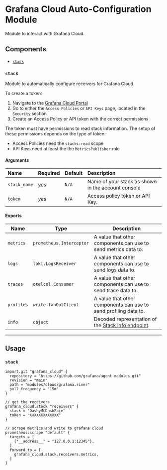 # Grafana Cloud Auto-Configuration Module

Module to interact with Grafana Cloud.

## Components

-   [`stack`](#stack)

### `stack`

Module to automatically configure receivers for Grafana Cloud.

To create a token:

1.  Navigate to the [Grafana Cloud Portal](https://grafana.com/profile/org)
2.  Go to either the `Access Policies` or `API Keys` page, located in the `Security` section
3.  Create an Access Policy or API token with the correct permissions

The token must have permissions to read stack information. The setup of these permissions depends on the type of token:

-   Access Policies need the `stacks:read` scope
-   API Keys need at least the the `MetricsPublisher` role

#### Arguments

| Name         | Required | Default | Description                                        |
| :----------- | :------- | :------ | :------------------------------------------------- |
| `stack_name` | _yes_    | `N/A`   | Name of your stack as shown in the account console |
| `token`      | _yes_    | `N/A`   | Access policy token or API Key.                    |

#### Exports

| Name       | Type                     | Description                                                                                                                  |
| ---------- | ------------------------ | ---------------------------------------------------------------------------------------------------------------------------- |
| `metrics`  | `prometheus.Interceptor` | A value that other components can use to send metrics data to.                                                               |
| `logs`     | `loki.LogsReceiver`      | A value that other components can use to send logs data to.                                                                  |
| `traces`   | `otelcol.Consumer`       | A value that other components can use to send trace data to.                                                                 |
| `profiles` | `write.fanOutClient`     | A value that other components can use to send profiling data to.                                                             |
| `info`     | `object`                 | Decoded representation of the [Stack info endpoint](https://grafana.com/docs/grafana-cloud/api-reference/cloud-api/#stacks). |

---

## Usage

### `stack`

```river
import.git "grafana_cloud" {
  repository = "https://github.com/grafana/agent-modules.git"
  revision = "main"
  path = "modules/cloud/grafana.river"
  pull_frequency = "15m"
}

// get the receivers
grafana_cloud.stack "receivers" {
  stack = "DashyMcDashFace"
  token = "XXXXXXXXXXXXX"
}

// scrape metrics and write to grafana cloud
prometheus.scrape "default" {
  targets = [
    {"__address__" = "127.0.0.1:12345"},
  ]
  forward_to = [
    grafana_cloud.stack.receivers.metrics,
  ]
}
```
